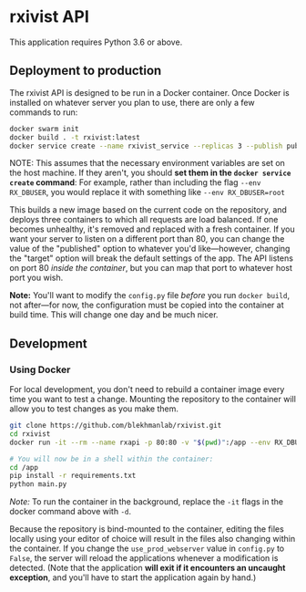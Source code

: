 # rxivist API

This application requires Python 3.6 or above.

## Deployment to production
The rxivist API is designed to be run in a Docker container. Once Docker is installed on whatever server you plan to use, there are only a few commands to run:

```sh
docker swarm init
docker build . -t rxivist:latest
docker service create --name rxivist_service --replicas 3 --publish published=80,target=80 --env RX_DBUSER --env RX_DBPASSWORD --env RX_DBHOST rxivist:latest
```
NOTE: This assumes that the necessary environment variables are set on the host machine. If they aren't, you should **set them in the `docker service create` command**: For example, rather than including the flag `--env RX_DBUSER`, you would replace it with something like `--env RX_DBUSER=root`

This builds a new image based on the current code on the repository, and deploys three containers to which all requests are load balanced. If one becomes unhealthy, it's removed and replaced with a fresh container. If you want your server to listen on a different port than 80, you can change the value of the "published" option to whatever you'd like—however, changing the "target" option will break the default settings of the app. The API listens on port 80 *inside the container*, but you can map that port to whatever host port you wish.

**Note:** You'll want to modify the `config.py` file *before* you run `docker build`, not after—for now, the configuration must be copied into the container at build time. This will change one day and be much nicer.

## Development

### Using Docker

For local development, you don't need to rebuild a container image every time you want to test a change. Mounting the repository to the container will allow you to test changes as you make them.

```sh
git clone https://github.com/blekhmanlab/rxivist.git
cd rxivist
docker run -it --rm --name rxapi -p 80:80 -v "$(pwd)":/app --env RX_DBUSER --env RX_DBPASSWORD --env RX_DBHOST python:slim bash

# You will now be in a shell within the container:
cd /app
pip install -r requirements.txt
python main.py
```

*Note:* To run the container in the background, replace the `-it` flags in the docker command above with `-d`.

Because the repository is bind-mounted to the container, editing the files locally using your editor of choice will result in the files also changing within the container. If you change the `use_prod_webserver` value in `config.py` to `False`, the server will reload the applications whenever a modification is detected. (Note that the application **will exit if it encounters an uncaught exception**, and you'll have to start the application again by hand.)
